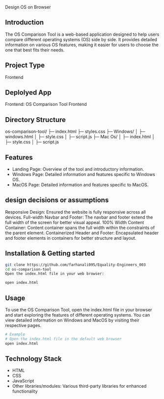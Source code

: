 Design OS on Browser

## Introduction
The OS Comparison Tool is a web-based application designed to help users compare different operating systems (OS) side by side. It provides detailed information on various OS features, making it easier for users to choose the one that best fits their needs.

## Project Type
Frontend

## Deplolyed App
Frontend: OS Comparison Tool Frontend

## Directory Structure
os-comparison-tool/
├─ index.html
├─ styles.css
├─ Windows/
│ ├─ windows.html
│ ├─ style.css
│ ├─ script.js
├─ Mac Os/
│ ├─ index.html
│ ├─ style.css
│ ├─ script.js

## Features

- Landing Page: Overview of the tool and introductory information.
- Windows Page: Detailed information and features specific to Windows OS.
- MacOS Page: Detailed information and features specific to MacOS.

## design decisions or assumptions
Responsive Design: Ensured the website is fully responsive across all devices.
Full-width Navbar and Footer: The navbar and footer extend the full width of the screen for better visual appeal.
100% Width Content Container: Content container spans the full width within the constraints of the parent element.
Containerized Header and Footer: Encapsulated header and footer elements in containers for better structure and layout.

## Installation & Getting started

```bash
git clone https://github.com/farhanali095/Equality-Engineers_003
cd os-comparison-tool
Open the index.html file in your web browser:
```
```bash
open index.html
```

## Usage
To use the OS Comparison Tool, open the index.html file in your browser and start exploring the features of different operating systems. You can view detailed information on Windows and MacOS by visiting their respective pages.

```bash
# Example
# Open the index.html file in the default web browser
open index.html
```

## Technology Stack

- HTML
- CSS
- JavaScript
- Other libraries/modules: Various third-party libraries for enhanced functionality
